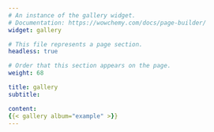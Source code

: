 ```yaml
---
# An instance of the gallery widget.
# Documentation: https://wowchemy.com/docs/page-builder/
widget: gallery

# This file represents a page section.
headless: true

# Order that this section appears on the page.
weight: 68

title: gallery
subtitle:

content: 
{{< gallery album="example" >}}
---
```


